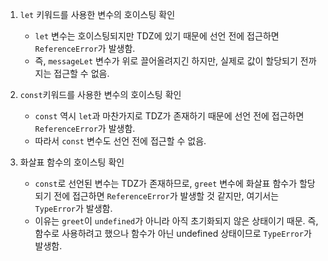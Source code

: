 1. `let` 키워드를 사용한 변수의 호이스팅 확인
    - `let` 변수는 호이스팅되지만 TDZ에 있기 때문에 선언 전에 접근하면 `ReferenceError`가 발생함.
    - 즉, `messageLet` 변수가 위로 끌어올려지긴 하지만, 실제로 값이 할당되기 전까지는 접근할 수 없음.

2. `const`키워드를 사용한 변수의 호이스팅 확인
    - `const` 역시 `let`과 마찬가지로 TDZ가 존재하기 때문에 선언 전에 접근하면 `ReferenceError`가 발생함.
    - 따라서 `const` 변수도 선언 전에 접근할 수 없음.

3. 화살표 함수의 호이스팅 확인
    - `const`로 선언된 변수는 TDZ가 존재하므로, `greet` 변수에 화살표 함수가 할당되기 전에 접근하면 `ReferenceError`가 발생할 것 같지만, 여기서는 `TypeError`가 발생함.
    - 이유는 `greet`이 `undefined`가 아니라 아직 초기화되지 않은 상태이기 때문. 즉, 함수로 사용하려고 했으나 함수가 아닌 undefined 상태이므로 `TypeError`가 발생함.